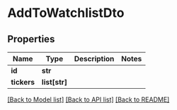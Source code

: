 # AddToWatchlistDto

## Properties
Name | Type | Description | Notes
------------ | ------------- | ------------- | -------------
**id** | **str** |  | 
**tickers** | **list[str]** |  | 

[[Back to Model list]](../README.md#documentation-for-models) [[Back to API list]](../README.md#documentation-for-api-endpoints) [[Back to README]](../README.md)

